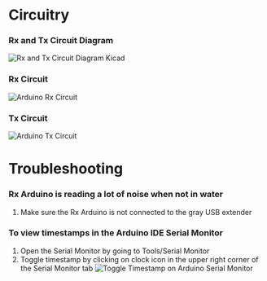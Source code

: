 # Circuitry
### Rx and Tx Circuit Diagram
![Rx and Tx Circuit Diagram Kicad](https://github.com/akshaya-bhat/UnderWaterCommunications/assets/44793381/fe63c915-41dd-403c-99ae-10ee844eaa53)

### Rx Circuit
![Arduino Rx Circuit](https://github.com/akshaya-bhat/UnderWaterCommunications/assets/44793381/a1213b8f-abd6-4b52-a0bb-5b63043cc1a2)

### Tx Circuit
![Arduino Tx Circuit](https://github.com/akshaya-bhat/UnderWaterCommunications/assets/44793381/5c873804-4480-446f-96f9-0a1cd4be1d23)

# Troubleshooting
### Rx Arduino is reading a lot of noise when not in water
1. Make sure the Rx Arduino is not connected to the gray USB extender

### To view timestamps in the Arduino IDE Serial Monitor
1. Open the Serial Monitor by going to Tools/Serial Monitor
2. Toggle timestamp by clicking on clock icon in the upper right corner of the Serial Monitor tab 
![Toggle Timestamp on Arduino Serial Monitor](https://github.com/akshaya-bhat/UnderWaterCommunications/assets/44793381/005a99a9-5a38-4b88-838b-3d6ecb5d9b34)
